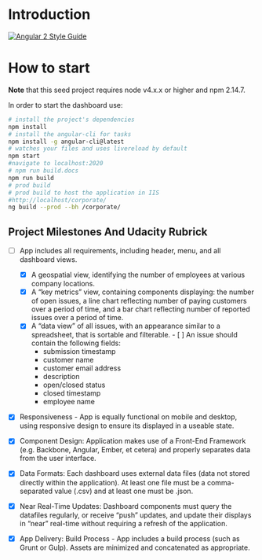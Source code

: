 # Introduction

[![Angular 2 Style Guide](https://mgechev.github.io/angular2-style-guide/images/badge.svg)](https://angular.io/styleguide)

# How to start

**Note** that this seed project requires node v4.x.x or higher and npm 2.14.7.


In order to start the dashboard use:

```bash
# install the project's dependencies
npm install
# install the angular-cli for tasks
npm install -g angular-cli@latest
# watches your files and uses livereload by default
npm start
#navigate to localhost:2020 
# npm run build.docs
npm run build
# prod build
# prod build to host the application in IIS
#http://localhost/corporate/
ng build --prod --bh /corporate/

```


## Project Milestones And Udacity Rubrick
 - [ ] App includes all requirements, including header, menu, and all dashboard views.
   - [x] A geospatial view, identifying the number of employees at various company locations.
   - [x] A “key metrics” view, containing components displaying: the number of open issues, a line chart reflecting number of paying  customers over a period of time, and a bar chart reflecting number of reported issues over a period of time.
   - [x] A “data view” of all issues, with an appearance similar to a spreadsheet, that is sortable and filterable.
         - [ ] An issue should contain the following fields:
  		- submission timestamp
  		- customer name
  		- customer email address
  		- description
  		- open/closed status
  		- closed timestamp
  		- employee name
 - [x] Responsiveness - App is equally functional on mobile and desktop, using responsive design to ensure its displayed in a useable state.
 - [x] Component Design: Application makes use of a Front-End Framework (e.g. Backbone, Angular, Ember, et cetera) and properly separates data from the user interface.
 - [x] Data Formats: Each dashboard uses external data files (data not stored directly within the application). At least one file must be a comma-separated value (.csv) and at least one must be .json.
 - [x] Near Real-Time Updates: Dashboard components must query the datafiles regularly, or receive “push” updates, and update their displays in “near” real-time without requiring a refresh of the application.
 - [x] App Delivery: Build Process - App includes a build process (such as Grunt or Gulp). Assets are minimized and concatenated as appropriate.
 
